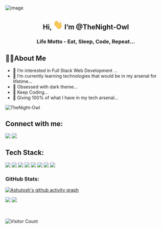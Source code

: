 ![image](https://camo.githubusercontent.com/e4a569755580f96dce0e6d65bc761e0d9aef0fecae524ec73a1b0be60fc934fa/68747470733a2f2f7777772e6d79676f2e67652f75706c6f6164732f626c6f672f313538343032333739352e6a7067)
<h2 align="center">Hi, <img src="https://raw.githubusercontent.com/ABSphreak/ABSphreak/master/gifs/Hi.gif" height="30px" width="30px"> I’m @TheNight-Owl </h2>
<h3 align="center">Life Motto - Eat, Sleep, Code, Repeat...</h3>

## 🦸‍♂️About Me
- 👀 I’m interested in Full Stack Web Development ...
- 🌱 I’m currently learning technologies that would be in my arsenal for lifetime...
- 🤩 Obsessed with dark theme...
- 🚀 Keep Coding...
- 💯 Giving 100% of what I have in my tech arsenal...

<!---
TheNight-Owl/TheNight-Owl is a ✨ special ✨ repository because its `README.md` (this file) appears on your GitHub profile.
You can click the Preview link to take a look at your changes.
--->
<p align="left"> <img src="https://komarev.com/ghpvc/?username=TheNight-Owl&label=Profile%20views&color=0e75b6&style=flat" alt="TheNight-Owl" /> </p>

## Connect with me:     

<div>
    <a href="https://www.linkedin.com/in/arkadyuti-das-b23835223/" target="_blank" rel="noreferrer"><img src="https://img.shields.io/badge/LinkedIn-0077B5?style=for-the-badge&logo=linkedin&logoColor=white"/></a>
    <a href="mailto:dasarkadyuti001@gmail.com" target="blank" rel="noreferrer"><img src="https://img.shields.io/badge/Gmail-d44638?style=for-the-badge&logo=gmail&logoColor=white"/></a>
</div>

## Tech Stack:

<p>
    <img src='https://img.shields.io/badge/HTML5-E34F26?style=for-the-badge&logo=html5&logoColor=white'/>
    <img src='https://img.shields.io/badge/javascript-F0DB4F?style=for-the-badge&logo=javascript&logoColor=black'/>
    <img src="https://img.shields.io/badge/Babel-F9DC3e?style=for-the-badge&logo=babel&logoColor=black"/>
    <img src='https://img.shields.io/badge/react%20js-61DBFB?style=for-the-badge&logo=react&logoColor=black'/>
    <img src='https://img.shields.io/badge/CSS-264de4?&style=for-the-badge&logo=css3&logoColor=white'/>
    <img src='https://img.shields.io/badge/tailwindcss-22d3ee?style=for-the-badge&logo=tailwindcss&logoColor=black'/>
    <img src='https://img.shields.io/badge/php-787cb5?style=for-the-badge&logo=php&logoColor=white'/>
    <img src='https://img.shields.io/badge/mysql-%2300f.svg?style=for-the-badge&logo=mysql&logoColor=white'/>
</p>


### GitHub Stats:
[![Ashutosh's github activity graph](https://github-readme-activity-graph.cyclic.app/graph?username=TheNight-Owl&bg_color=1a1523&color=40df20&line=7130c0&point=d5ec27&area=true&hide_border=true)](https://github.com/ashutosh00710/github-readme-activity-graph)
<div>
    <img src="https://github-readme-stats.vercel.app/api?username=TheNight-Owl&theme=radical&hide_border=false&include_all_commits=false&count_private=false"/>
    <img src="https://github-readme-streak-stats.herokuapp.com/?user=TheNight-Owl&theme=radical&hide_border=false"/>
</div>

<br/> <br/>
![Visitor Count](https://profile-counter.glitch.me/TheNight-Owl/count.svg)
